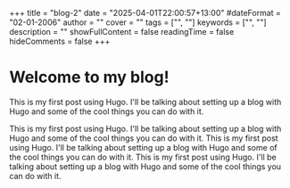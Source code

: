 +++
title = "blog-2"
date = "2025-04-01T22:00:57+13:00"
#dateFormat = "02-01-2006" 
author = ""
cover = ""
tags = ["", ""]
keywords = ["", ""]
description = ""
showFullContent = false
readingTime = false
hideComments = false
+++

# Welcome to my blog!

This is my first post using Hugo. I'll be talking about setting up a blog with Hugo and some of the cool things you can do with it.

<!--more-->

This is my first post using Hugo. I'll be talking about setting up a blog with Hugo and some of the cool things you can do with it.
This is my first post using Hugo. I'll be talking about setting up a blog with Hugo and some of the cool things you can do with it.
This is my first post using Hugo. I'll be talking about setting up a blog with Hugo and some of the cool things you can do with it.
